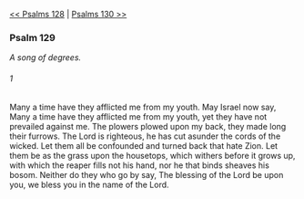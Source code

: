 [<< Psalms 128](Psalms%20128)  |  [Psalms 130 >>](Psalms%20130)

### Psalm 129

*A song of degrees.*

###### 1
Many a time have they afflicted me from my youth. May Israel now say, Many a time have they afflicted me from my youth, yet they have not prevailed against me. The plowers plowed upon my back, they made long their furrows. The Lord is righteous, he has cut asunder the cords of the wicked. Let them all be confounded and turned back that hate Zion. Let them be as the grass upon the housetops, which withers before it grows up, with which the reaper fills not his hand, nor he that binds sheaves his bosom. Neither do they who go by say, The blessing of the Lord be upon you, we bless you in the name of the Lord.